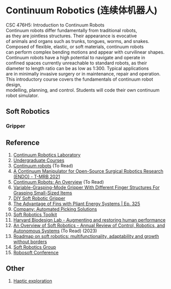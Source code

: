 # Continuum Robotics (连续体机器人)

CSC 476H5: Introduction to Continuum Robots <br>
Continuum robots differ fundamentally from traditional robots, <br>
as they are jointless structures. Their appearance is evocative <br>
of animals and organs such as trunks, tongues, worms, and snakes. <br>
Composed of flexible, elastic, or soft materials, continuum robots <br>
can perform complex bending motions and appear with curvilinear shapes. <br> 
Continuum robots have a high potential to navigate and operate in <br>
confined spaces currently unreachable to standard robots, as their <br>
diameter to length ratio can be as low as 1:300. Typical applications <br>
are in minimally invasive surgery or in maintenance, repair and operation. <br>
This introductory course covers the fundamentals of continuum robot design, <br>
modelling, planning, and control. Students will code their own continuum <br>
robot simulator. <sup></sup>

## Soft Robotics

### Gripper



## Reference
1. [Continuum Robotics Laboratory](https://crl.utm.utoronto.ca/)
2. [Undergraduate Courses](https://robotics.cs.toronto.edu/courses.html)
3. [Continuum robots](https://www.imperial.ac.uk/morph-lab/research/continuum-robots/) (To Read)
4. [A Continuum Manipulator for Open-Source Surgical Robotics Research (ENDO) - T-MRB 2021](https://www.youtube.com/watch?v=eEjlFD5Np10)
5. [Continuum Robots: An Overview](https://onlinelibrary.wiley.com/doi/full/10.1002/aisy.202200367) (To Read)
6. [Variable-Grasping-Mode Gripper With Different Finger Structures For Grasping Small-Sized Items](https://www.youtube.com/watch?v=1lSbl95MFbA)
7. [DIY Soft Robotic Gripper](https://www.youtube.com/watch?v=uPx8xwRpfFk)
8. [The Advantage of Fins with Pliant Energy Systems | Ep. 325](https://www.youtube.com/watch?v=sTpK1c08ohE)
9. [Company: Automated Picking Solutions](https://www.softroboticsinc.com/)
10. [Soft Robotics Toolkit](https://softroboticstoolkit.com/)
11. [Harvard Biodesign Lab - Augmenting and restoring human performance](https://biodesign.seas.harvard.edu/soft-robotics)
12. [An Overview of Soft Robotics - Annual Review of Control, Robotics, and Autonomous Systems](https://www.annualreviews.org/doi/abs/10.1146/annurev-control-062322-100607) (To Read) (2023)
13. [Roadmap on soft robotics: multifunctionality, adaptability and growth without borders](https://iopscience.iop.org/article/10.1088/2399-7532/ac4c95)
14. [Soft Robotics Group](https://softroboticsgroup.com/)
15. [Robosoft Conference](https://softroboticsconference.org/) 

## Other
1. [Haptic exploration](https://www.imperial.ac.uk/morph-lab/research/haptic-exploration/)
